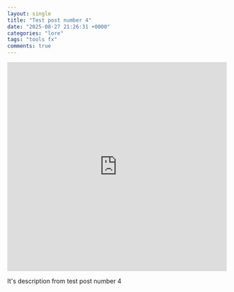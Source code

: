 ```yaml
---
layout: single
title: "Test post number 4"
date: "2025-08-27 21:26:31 +0000"
categories: "lore"
tags: "tools fx"
comments: true
---
```


<iframe 
  src="https://drive.google.com/file/d/1WS-UHxkiLTNM0CvPgDW4LY-NbA3kNxQr/preview" 
  style="width:100%; max-width:640px; height:480px; border:none;" 
  allow="autoplay">
</iframe>

It's description from test post number 4
